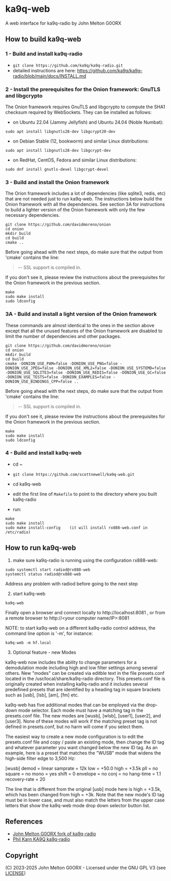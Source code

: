 # ka9q-web

A web interface for ka9q-radio by John Melton G0ORX


## How to build ka9q-web

### 1 - Build and install ka9q-radio

- `git clone https://github.com/ka9q/ka9q-radio.git`
- detailed instructions are here: https://github.com/ka9q/ka9q-radio/blob/main/docs/INSTALL.md


### 2 - Install the prerequisites for the Onion framework: GnuTLS and libgcrypto

The Onion framework requires GnuTLS and libgcrypto to compute the SHA1 checksum required by WebSockets.
They can be installed as follows:

- on Ubuntu 22.04 (Jammy Jellyfish) and Ubuntu 24.04 (Noble Numbat):
```
sudo apt install libgnutls28-dev libgcrypt20-dev
```

- on Debian Stable (12, bookworm)  and similar Linux distributions:
```
sudo apt install libgnutls28-dev libgcrypt-dev
```

- on RedHat, CentOS, Fedora and similar Linux distributions:
```
sudo dnf install gnutls-devel libgcrypt-devel
```


### 3 - Build and install the Onion framework

The Orion framework includes a lot of dependencies (like sqlite3, redis, etc) that are not needed just to run ka9q-web. The instructions below build the Onion framework with all the dependencies. See section 3A for instructions to build a lighter version of the Onion framework with only the few necessary dependencies.

```
git clone https://github.com/davidmoreno/onion
cd onion
mkdir build
cd build
cmake ..
```

Before going ahead with the next steps, do make sure that the output from 'cmake' contains the line:
> -- SSL support is compiled in.

If you don't see it, please review the instructions about the prerequisites for the Onion framework in the previous section.

```
make
sudo make install
sudo ldconfig
```

### 3A - Build and install a light version of the Onion framework

These commands are almost identical to the ones in the section above except that all the unused features of the Onion framework are disabled to limit the number of dependencies and other packages.

```
git clone https://github.com/davidmoreno/onion
cd onion
mkdir build
cd build
cmake -DONION_USE_PAM=false -DONION_USE_PNG=false -DONION_USE_JPEG=false -DONION_USE_XML2=false -DONION_USE_SYSTEMD=false -DONION_USE_SQLITE3=false -DONION_USE_REDIS=false -DONION_USE_GC=false -DONION_USE_TESTS=false -DONION_EXAMPLES=false -DONION_USE_BINDINGS_CPP=false ..
```

Before going ahead with the next steps, do make sure that the output from 'cmake' contains the line:
> -- SSL support is compiled in.

If you don't see it, please review the instructions about the prerequisites for the Onion framework in the previous section.

```
make
sudo make install
sudo ldconfig
```

### 4 - Build and install ka9q-web

 - cd ~

- `git clone https://github.com/scottnewell/ka9q-web.git`

- cd ka9q-web

- edit the first line of `Makefile` to point to the directory where you built ka9q-radio
- run:
```
make
sudo make install
sudo make install-config    (it will install rx888-web.conf in /etc/radio)
```


## How to run ka9q-web

1. make sure ka9q-radio is running using the configuration rx888-web:
```
sudo systemctl start radiod@rx888-web
systemctl status radiod@rx888-web
```
Address any problem with radiod before going to the next step

2. start ka9q-web
```
ka9q-web
```

Finally open a browser and connect locally to http://localhost:8081 , or from a remote browser to http://<your computer name/IP>:8081

NOTE: to start ka9q-web on a different ka9q-radio control address, the command line option is '-m', for instance:
```
ka9q-web -m hf.local
```

3. Optional feature - new Modes

ka9q-web now includes the ability to change parameters for a demodulation mode including high and low filter settings among several others. New "modes" can be created via editble text in the file presets.conf located in the /usr/local/share/ka9q-radio directory. This presets.conf file is originally created when installing ka9q-radio and it includes several predefined presets that are identified by a heading tag in square brackets such as [usb], [lsb], [am], [fm] etc. 

ka9q-web has five additional modes that can be employed via the drop-down mode selector. Each mode must have a matching tag in the presets.conf file. The new modes are [wusb], [wlsb], [user1], [user2], and [user3]. None of these modes will work if the matching preset tag is not defined in presets.conf, but no harm will come if you select them.

The easiest way to create a new mode configuration is to edit the presets.conf file and copy / paste an existing mode, then change the ID tag and whatever parameter you want changed below the new ID tag. As an example, here is a preset that matches the "WUSB" mode that widens the high-side filter edge to 3,500 Hz:

[wusb]
demod = linear
samprate = 12k
low =  +50.0
high = +3.5k
pll = no
square = no
mono = yes
shift = 0
envelope = no
conj = no
hang-time = 1.1
recovery-rate = 20

The line that is different from the original [usb] mode here is high = +3.5k, which has been changed from high = +3k.  Note that the new mode's ID tag must be in lower case, and must also match the letters from the upper case letters that show the ka9q-web mode drop down selector button list.


## References

- [John Melton G0ORX fork of ka9q-radio](https://github.com/g0orx/ka9q-radio)
- [Phil Karn KA9Q ka9q-radio](https://github.com/ka9q/ka9q-radio)

## Copyright

(C) 2023-2025 John Melton G0ORX - Licensed under the GNU GPL V3 (see [LICENSE](LICENSE))

